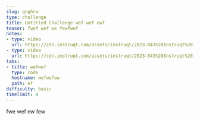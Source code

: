 ```yaml
---
slug: qnghrw
type: challenge
title: Untitled Challenge wef wef ewf
teaser: fwef wef we fewfwef
notes:
- type: video
  url: https://cdn.instruqt.com/assets/instruqt/2023-043%20Instruqt%20101%20(2.0).mp4
- type: video
  url: https://cdn.instruqt.com/assets/instruqt/2023-043%20Instruqt%20101%20(2.0).mp4
tabs:
- title: wefwef
  type: code
  hostname: wefwefew
  path: ef
difficulty: basic
timelimit: 0
---
```

fwe wef ew few
